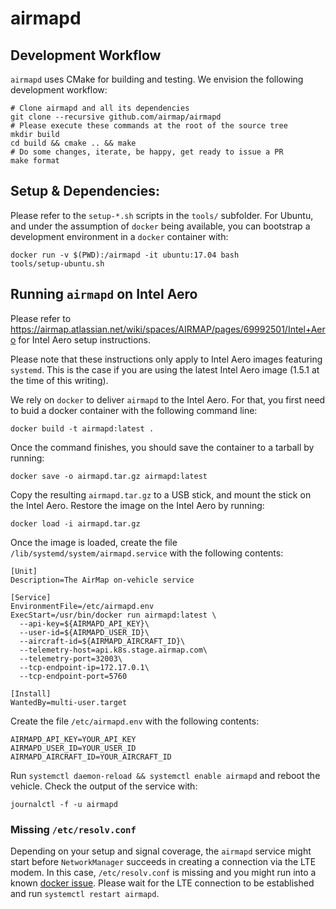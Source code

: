 # airmapd

## Development Workflow

`airmapd` uses CMake for building and testing. We envision the following development workflow:
```
# Clone airmapd and all its dependencies
git clone --recursive github.com/airmap/airmapd
# Please execute these commands at the root of the source tree
mkdir build
cd build && cmake .. && make
# Do some changes, iterate, be happy, get ready to issue a PR
make format
```

## Setup & Dependencies:

Please refer to the `setup-*.sh` scripts in the `tools/` subfolder. For Ubuntu, and under the assumption of `docker` being available,
you can bootstrap a development environment in a `docker` container with:
```
docker run -v $(PWD):/airmapd -it ubuntu:17.04 bash
tools/setup-ubuntu.sh
```

## Running `airmapd` on Intel Aero

Please refer to https://airmap.atlassian.net/wiki/spaces/AIRMAP/pages/69992501/Intel+Aero for Intel Aero setup instructions.

Please note that these instructions only apply to Intel Aero images featuring `systemd`.
This is the case if you are using the latest Intel Aero image (1.5.1 at the time of this writing).

We rely on `docker` to deliver `airmapd` to the Intel Aero. For that, you first need to buid a docker container with the
following command line:
```
docker build -t airmapd:latest .
```
Once the command finishes, you should save the container to a tarball by running:
```
docker save -o airmapd.tar.gz airmapd:latest
```
Copy the resulting `airmapd.tar.gz` to a USB stick, and mount the stick on the Intel Aero.
Restore the image on the Intel Aero by running:
```
docker load -i airmapd.tar.gz
```
Once the image is loaded, create the file `/lib/systemd/system/airmapd.service` with the following contents:
```
[Unit]
Description=The AirMap on-vehicle service

[Service]
EnvironmentFile=/etc/airmapd.env
ExecStart=/usr/bin/docker run airmapd:latest \
  --api-key=${AIRMAPD_API_KEY}\
  --user-id=${AIRMAPD_USER_ID}\
  --aircraft-id=${AIRMAPD_AIRCRAFT_ID}\
  --telemetry-host=api.k8s.stage.airmap.com\
  --telemetry-port=32003\
  --tcp-endpoint-ip=172.17.0.1\
  --tcp-endpoint-port=5760

[Install]
WantedBy=multi-user.target
```
Create the file `/etc/airmapd.env` with the following contents:
```
AIRMAPD_API_KEY=YOUR_API_KEY
AIRMAPD_USER_ID=YOUR_USER_ID
AIRMAPD_AIRCRAFT_ID=YOUR_AIRCRAFT_ID
```
Run `systemctl daemon-reload && systemctl enable airmapd` and reboot the vehicle. Check the output of the service with:
```
journalctl -f -u airmapd
```

### Missing `/etc/resolv.conf`

Depending on your setup and signal coverage, the `airmapd` service might start before `NetworkManager` succeeds in creating
a connection via the LTE modem. In this case, `/etc/resolv.conf` is missing and you might run into a known [docker issue](https://github.com/docker/libnetwork/pull/1847). Please wait for the LTE connection to be established and run `systemctl restart airmapd`.
